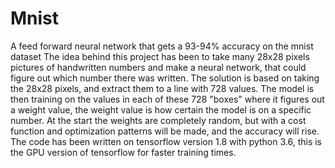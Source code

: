 # Mnist
A feed forward neural network that gets a 93-94% accuracy on the mnist dataset
The idea behind this project has been to take many 28x28 pixels pictures of handwritten numbers and make a neural network, that could figure out which number there was written. The solution is based on taking the 28x28 pixels, and extract them to a line with 728 values. The model is then training on the values in each of these 728 "boxes" where it figures out a weight value, the weight value is how certain the model is on a specific number. At the start the weights are completely random, but with a cost function and optimization patterns will be made, and the accuracy will rise. The code has been written on tensorflow version 1.8 with python 3.6, this is the GPU version of tensorflow for faster training times. 
